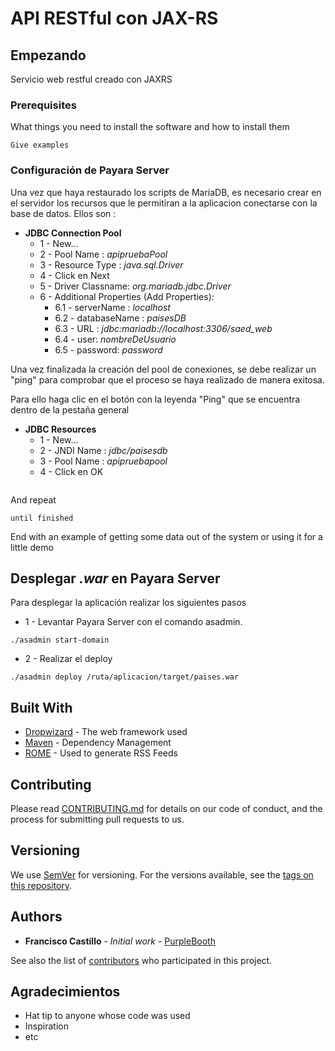 # API RESTful con JAX-RS


## Empezando

Servicio web restful creado con JAXRS

### Prerequisites

What things you need to install the software and how to install them

```
Give examples
```

### Configuración de Payara Server

Una vez que haya restaurado los scripts de MariaDB, es necesario crear en el servidor los recursos que le permitiran a la aplicacion conectarse con la base de datos. Ellos son :

* **JDBC Connection Pool**
  * 1 - New...
  * 2 - Pool Name :     *apipruebaPool*
  * 3 - Resource Type : *java.sql.Driver*
  * 4 - Click en Next
  * 5 - Driver Classname:  *org.mariadb.jdbc.Driver*
  * 6 - Additional Properties (Add Properties):
    * 6.1 - serverName : *localhost*
    * 6.2 - databaseName : *paisesDB*
    * 6.3 - URL : *jdbc:mariadb://localhost:3306/saed_web*
    * 6.4 - user: *nombreDeUsuario*
    * 6.5 - password: *password*
    
Una vez finalizada la creación del pool de conexiones, se debe realizar un "ping" para comprobar que el proceso se haya realizado de manera exitosa.

Para ello haga clic en el botón con la leyenda "Ping" que se encuentra dentro de la pestaña general 

    
* **JDBC Resources**
  * 1 - New...
  * 2 - JNDI Name :     *jdbc/paisesdb*
  * 3 - Pool Name : *apipruebapool*
  * 4 - Click en OK



```

```

And repeat

```
until finished
```

End with an example of getting some data out of the system or using it for a little demo

## Desplegar *.war* en Payara Server

Para desplegar la aplicación realizar los siguientes pasos
* 1 - Levantar Payara Server con el comando asadmin.

```
./asadmin start-domain
```
* 2 - Realizar el deploy

```
./asadmin deploy /ruta/aplicacion/target/paises.war
```

## Built With

* [Dropwizard](http://www.dropwizard.io/1.0.2/docs/) - The web framework used
* [Maven](https://maven.apache.org/) - Dependency Management
* [ROME](https://rometools.github.io/rome/) - Used to generate RSS Feeds

## Contributing

Please read [CONTRIBUTING.md](https://gist.github.com/PurpleBooth/b24679402957c63ec426) for details on our code of conduct, and the process for submitting pull requests to us.

## Versioning

We use [SemVer](http://semver.org/) for versioning. For the versions available, see the [tags on this repository](https://github.com/your/project/tags). 

## Authors

* **Francisco Castillo** - *Initial work* - [PurpleBooth](https://github.com/PurpleBooth)

See also the list of [contributors](https://github.com/your/project/contributors) who participated in this project.



## Agradecimientos

* Hat tip to anyone whose code was used
* Inspiration
* etc

